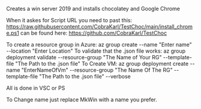Creates a win server 2019 and installs chocolatey and Google Chrome

When it askes for Script URL you need to past this: https://raw.githubusercontent.com/CobraKarl/TestChoc/main/install_chrome.ps1
can be found here: https://github.com/CobraKarl/TestChoc

To create a resource group in Azure: az group create --name "Enter name" --location "Enter Location"
To validate that the .json file works: az group deployment validate --resource-group "The Name of Your RG" --template-file "The Path to the .json file"
To Create VM: az group deployment create --name "EnterNameOfVm" --resource-group "The Name Of The RG" --template-file "The Path to the .json file" --verbose

All is done in VSC or PS

To Change name just replace MkWin with a name you prefer.
